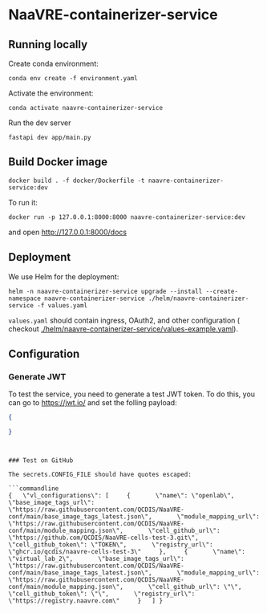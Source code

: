 # NaaVRE-containerizer-service

## Running locally

Create conda environment:

```shell
conda env create -f environment.yaml
```

Activate the environment:

```shell
conda activate naavre-containerizer-service
```

Run the dev server

```shell
fastapi dev app/main.py
```

## Build Docker image

```shell
docker build . -f docker/Dockerfile -t naavre-containerizer-service:dev
```

To run it:

```shell
docker run -p 127.0.0.1:8000:8000 naavre-containerizer-service:dev
```

and open http://127.0.0.1:8000/docs

## Deployment

We use Helm for the deployment:

```shell
helm -n naavre-containerizer-service upgrade --install --create-namespace naavre-containerizer-service ./helm/naavre-containerizer-service -f values.yaml
```

`values.yaml` should contain ingress, OAuth2, and other configuration (
checkout [./helm/naavre-containerizer-service/values-example.yaml](./helm/naavre-containerizer-service/values-example.yaml)).


## Configuration

### Generate JWT

To test the service, you need to generate a test JWT token. To do this, you can 
go to https://jwt.io/ and set the folling payload:


```json
{

}
```


```shell


### Test on GitHub

The secrets.CONFIG_FILE should have quotes escaped:

```commandline
{   \"vl_configurations\": [     {       \"name\": \"openlab\",       \"base_image_tags_url\": \"https://raw.githubusercontent.com/QCDIS/NaaVRE-conf/main/base_image_tags_latest.json\",       \"module_mapping_url\": \"https://raw.githubusercontent.com/QCDIS/NaaVRE-conf/main/module_mapping.json\",       \"cell_github_url\": \"https://github.com/QCDIS/NaaVRE-cells-test-3.git\",       \"cell_github_token\": \"TOKEN\",       \"registry_url\": \"ghcr.io/qcdis/naavre-cells-test-3\"     },     {       \"name\": \"virtual_lab_2\",       \"base_image_tags_url\": \"https://raw.githubusercontent.com/QCDIS/NaaVRE-conf/main/base_image_tags_latest.json\",       \"module_mapping_url\": \"https://raw.githubusercontent.com/QCDIS/NaaVRE-conf/main/module_mapping.json\",       \"cell_github_url\": \"\",       \"cell_github_token\": \"\",       \"registry_url\": \"https://registry.naavre.com\"     }   ] }
```